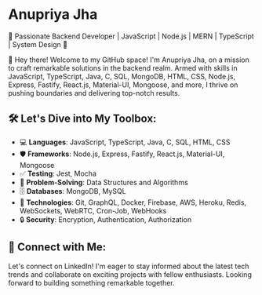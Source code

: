 # Anupriya Jha 
🚀 Passionate Backend Developer | JavaScript | Node.js | MERN | TypeScript | System Design 🚀

👋 Hey there! Welcome to my GitHub space! I'm Anupriya Jha, on a mission to craft remarkable solutions in the backend realm. Armed with skills in JavaScript, TypeScript, Java, C, SQL, MongoDB, HTML, CSS, Node.js, Express, Fastify, React.js, Material-UI, Mongoose, and more, I thrive on pushing boundaries and delivering top-notch results.

## 🛠️ Let's Dive into My Toolbox:

- 💻 **Languages**: JavaScript, TypeScript, Java, C, SQL, HTML, CSS
- 🛡️ **Frameworks**: Node.js, Express, Fastify, React.js, Material-UI, Mongoose
- ✅ **Testing**: Jest, Mocha
- 🎯 **Problem-Solving**: Data Structures and Algorithms
- 🗄️ **Databases**: MongoDB, MySQL
- 🔧 **Technologies**: Git, GraphQL, Docker, Firebase, AWS, Heroku, Redis, WebSockets, WebRTC, Cron-Job, WebHooks
- 🔒 **Security**: Encryption, Authentication, Authorization

## 🔗 Connect with Me:

Let's connect on LinkedIn! I'm eager to stay informed about the latest tech trends and collaborate on exciting projects with fellow enthusiasts. 
Looking forward to building something remarkable together.
